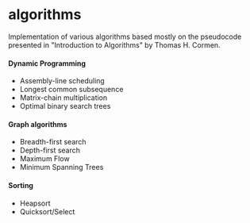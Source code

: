 algorithms
==========

Implementation of various algorithms based mostly on the pseudocode presented in "Introduction to Algorithms" by
Thomas H. Cormen.

#### Dynamic Programming
* Assembly-line scheduling
* Longest common subsequence
* Matrix-chain multiplication
* Optimal binary search trees

#### Graph algorithms
* Breadth-first search
* Depth-first search
* Maximum Flow
* Minimum Spanning Trees

#### Sorting
* Heapsort
* Quicksort/Select





